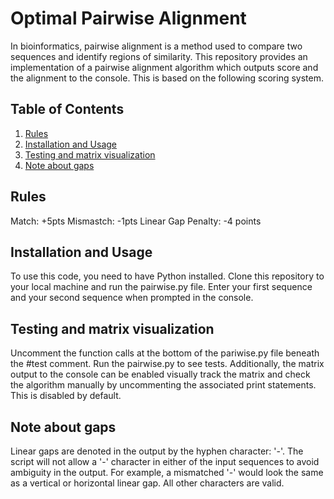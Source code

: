 # Optimal Pairwise Alignment

In bioinformatics, pairwise alignment is a method used to compare two sequences and identify regions of similarity. This repository provides an implementation of a pairwise alignment algorithm which outputs score and the alignment to the console. This is based on the following scoring system. 

## Table of Contents

1. [Rules](#introduction)
2. [Installation and Usage](#installation-and-usage)
3. [Testing and matrix visualization](#testing-and-matrix-visualization)
4. [Note about gaps](#note-about-gaps)

## Rules

Match: +5pts
Mismastch: -1pts
Linear Gap Penalty: -4 points 

## Installation and Usage

To use this code, you need to have Python installed. Clone this repository to your local machine and run the pairwise.py file. 
Enter your first sequence and your second sequence when prompted in the console. 

## Testing and matrix visualization
Uncomment the function calls at the bottom of the pariwise.py file beneath the #test comment. Run the pairwise.py to see tests. Additionally, the matrix output to the console can be enabled visually track the matrix and check the algorithm manually by uncommenting the associated print statements. This is disabled by default. 

## Note about gaps
Linear gaps are denoted in the output by the hyphen character: '-'. The script will not allow a '-' character in either of the input sequences to avoid ambiguity in the output. For example, a mismatched '-' would look the same as a vertical or horizontal linear gap. All other characters are valid. 
